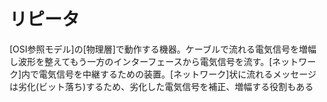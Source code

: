 # リピータ
 [OSI参照モデル]の[物理層]で動作する機器。ケーブルで流れる電気信号を増幅し波形を整えてもう一方のインターフェースから電気信号を流す。[ネットワーク]内で電気信号を中継するための装置。[ネットワーク]状に流れるメッセージは劣化(ビット落ち)するため、劣化した電気信号を補正、増幅する役割もある
